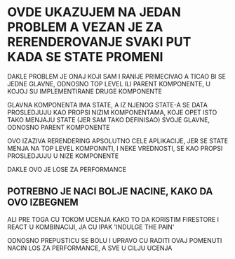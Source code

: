 # OVDE UKAZUJEM NA JEDAN PROBLEM A VEZAN JE ZA RERENDEROVANJE SVAKI PUT KADA SE STATE PROMENI

DAKLE PROBLEM JE ONAJ KOJI SAM I RANIJE PRIMECIVAO A TICAO BI SE JEDNE GLAVNE, ODNOSNO TOP LEVEL ILI PARENT KOMPONENTE, U KOJOJ SU IMPLEMENTIRANE DRUGE KOMPONENTE

GLAVNA KOMPONENTA IMA STATE, A IZ NJENOG STATE-A SE DATA PROSLEDJUJU KAO PROPSI NIZIM KOMPONENTAMA, KOJE OPET ISTO TAKO MENJAJU STATE (JER SAM TAKO DEFINISAO) SVOJE GLAVNE, ODNOSNO PARENT KOMPONENTE

OVO IZAZIVA RERENDERING APSOLUTNO CELE APLIKACIJE, JER SE STATE MENJA NA TOP LEVEL KOMPONNTI, I NEKE VREDNOSTI, SE KAO PROPSI PROSLEDJUJU U NIZE KOMPONENTE

DAKLE OVO JE LOSE ZA PERFORMANCE

## POTREBNO JE NACI BOLJE NACINE, KAKO DA OVO IZBEGNEM

ALI PRE TOGA CU TOKOM UCENJA KAKO TO DA KORISTIM FIRESTORE I REACT U KOMBINACIJI, JA CU IPAK 'INDULGE THE PAIN'

ODNOSNO PREPUSTICU SE BOLU I UPRAVO CU RADITI OVAJ POMENUTI NACIN LOS ZA PERFORMANCE, A SVE U CILJU UCENJA